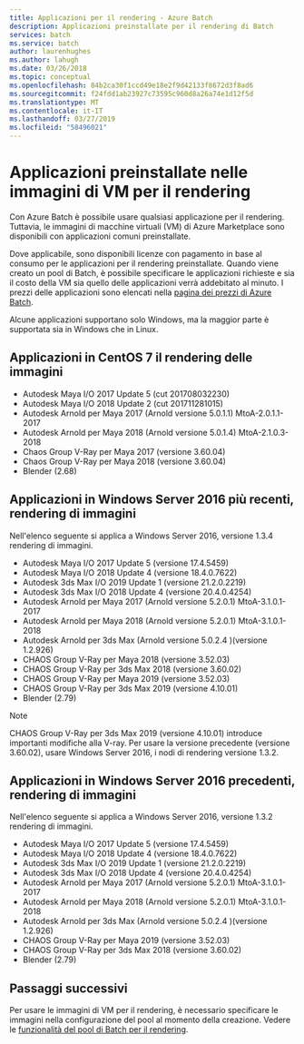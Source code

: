 ```yaml
---
title: Applicazioni per il rendering - Azure Batch
description: Applicazioni preinstallate per il rendering di Batch
services: batch
ms.service: batch
author: laurenhughes
ms.author: lahugh
ms.date: 03/26/2018
ms.topic: conceptual
ms.openlocfilehash: 84b2ca30f1ccd49e18e2f9d42133f8672d3f8ad6
ms.sourcegitcommit: f24fdd1ab23927c73595c960d8a26a74e1d12f5d
ms.translationtype: MT
ms.contentlocale: it-IT
ms.lasthandoff: 03/27/2019
ms.locfileid: "58496021"
---
```

# <a name="pre-installed-applications-on-rendering-vm-images"></a>Applicazioni preinstallate nelle immagini di VM per il rendering

Con Azure Batch è possibile usare qualsiasi applicazione per il rendering. Tuttavia, le immagini di macchine virtuali (VM) di Azure Marketplace sono disponibili con applicazioni comuni preinstallate.

Dove applicabile, sono disponibili licenze con pagamento in base al consumo per le applicazioni per il rendering preinstallate. Quando viene creato un pool di Batch, è possibile specificare le applicazioni richieste e sia il costo della VM sia quello delle applicazioni verrà addebitato al minuto. I prezzi delle applicazioni sono elencati nella [pagina dei prezzi di Azure Batch](https://azure.microsoft.com/pricing/details/batch/#graphic-rendering).

Alcune applicazioni supportano solo Windows, ma la maggior parte è supportata sia in Windows che in Linux.

## <a name="applications-on-centos-7-rendering-images"></a>Applicazioni in CentOS 7 il rendering delle immagini

* Autodesk Maya I/O 2017 Update 5 (cut 201708032230)
* Autodesk Maya I/O 2018 Update 2 (cut 201711281015)
* Autodesk Arnold per Maya 2017 (Arnold versione 5.0.1.1) MtoA-2.0.1.1-2017
* Autodesk Arnold per Maya 2018 (Arnold versione 5.0.1.4) MtoA-2.1.0.3-2018
* Chaos Group V-Ray per Maya 2017 (versione 3.60.04)
* Chaos Group V-Ray per Maya 2018 (versione 3.60.04)
* Blender (2.68)

## <a name="applications-on-latest-windows-server-2016-rendering-images"></a>Applicazioni in Windows Server 2016 più recenti, rendering di immagini

Nell'elenco seguente si applica a Windows Server 2016, versione 1.3.4 rendering di immagini.

* Autodesk Maya I/O 2017 Update 5 (versione 17.4.5459)
* Autodesk Maya I/O 2018 Update 4 (versione 18.4.0.7622)
* Autodesk 3ds Max I/O 2019 Update 1 (versione 21.2.0.2219)
* Autodesk 3ds Max I/O 2018 Update 4 (versione 20.4.0.4254)
* Autodesk Arnold per Maya 2017 (Arnold versione 5.2.0.1) MtoA-3.1.0.1-2017
* Autodesk Arnold per Maya 2018 (Arnold versione 5.2.0.1) MtoA-3.1.0.1-2018
* Autodesk Arnold per 3ds Max (Arnold versione 5.0.2.4 )(versione 1.2.926)
* CHAOS Group V-Ray per Maya 2018 (versione 3.52.03)
* CHAOS Group V-Ray per 3ds Max 2018 (versione 3.60.02)
* CHAOS Group V-Ray per Maya 2019 (versione 3.52.03)
* CHAOS Group V-Ray per 3ds Max 2019 (versione 4.10.01)
* Blender (2.79)

> [!NOTE]
> CHAOS Group V-Ray per 3ds Max 2019 (versione 4.10.01) introduce importanti modifiche alla V-ray. Per usare la versione precedente (versione 3.60.02), usare Windows Server 2016, i nodi di rendering versione 1.3.2.

## <a name="applications-on-previous-windows-server-2016-rendering-images"></a>Applicazioni in Windows Server 2016 precedenti, rendering di immagini

Nell'elenco seguente si applica a Windows Server 2016, versione 1.3.2 rendering di immagini.

* Autodesk Maya I/O 2017 Update 5 (versione 17.4.5459)
* Autodesk Maya I/O 2018 Update 4 (versione 18.4.0.7622)  
* Autodesk 3ds Max I/O 2019 Update 1 (versione 21.2.0.2219)
* Autodesk 3ds Max I/O 2018 Update 4 (versione 20.4.0.4254)
* Autodesk Arnold per Maya 2017 (Arnold versione 5.2.0.1) MtoA-3.1.0.1-2017
* Autodesk Arnold per Maya 2018 (Arnold versione 5.2.0.1) MtoA-3.1.0.1-2018
* Autodesk Arnold per 3ds Max (Arnold versione 5.0.2.4 )(versione 1.2.926)
* CHAOS Group V-Ray per Maya 2019 (versione 3.52.03)
* CHAOS Group V-Ray per 3ds Max 2018 (versione 3.60.02)
* Blender (2.79)

## <a name="next-steps"></a>Passaggi successivi

Per usare le immagini di VM per il rendering, è necessario specificare le immagini nella configurazione del pool al momento della creazione. Vedere le [funzionalità del pool di Batch per il rendering](https://docs.microsoft.com/azure/batch/batch-rendering-functionality#batch-pools).